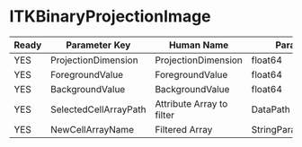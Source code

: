 # ITKBinaryProjectionImage #

| Ready | Parameter Key | Human Name | Parameter Type | Parameter Class |
|-------|---------------|------------|-----------------|----------------|
| YES | ProjectionDimension | ProjectionDimension | float64 | Float64Parameter |
| YES | ForegroundValue | ForegroundValue | float64 | Float64Parameter |
| YES | BackgroundValue | BackgroundValue | float64 | Float64Parameter |
| YES | SelectedCellArrayPath | Attribute Array to filter | DataPath | ArraySelectionParameter |
| YES | NewCellArrayName | Filtered Array | StringParameter::ValueType | StringParameter |

